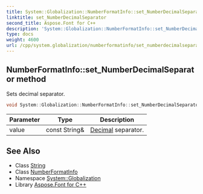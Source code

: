 ```yaml
---
title: System::Globalization::NumberFormatInfo::set_NumberDecimalSeparator method
linktitle: set_NumberDecimalSeparator
second_title: Aspose.Font for C++
description: 'System::Globalization::NumberFormatInfo::set_NumberDecimalSeparator method. Sets decimal separator in C++.'
type: docs
weight: 4600
url: /cpp/system.globalization/numberformatinfo/set_numberdecimalseparator/
---
```

## NumberFormatInfo::set_NumberDecimalSeparator method


Sets decimal separator.

```cpp
void System::Globalization::NumberFormatInfo::set_NumberDecimalSeparator(const String &value)
```


| Parameter | Type | Description |
| --- | --- | --- |
| value | const String\& | [Decimal](../../../system/decimal/) separator. |

## See Also

* Class [String](../../../system/string/)
* Class [NumberFormatInfo](../)
* Namespace [System::Globalization](../../)
* Library [Aspose.Font for C++](../../../)
